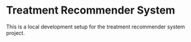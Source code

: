 # Treatment Recommender System

This is a local development setup for the treatment recommender system project.

